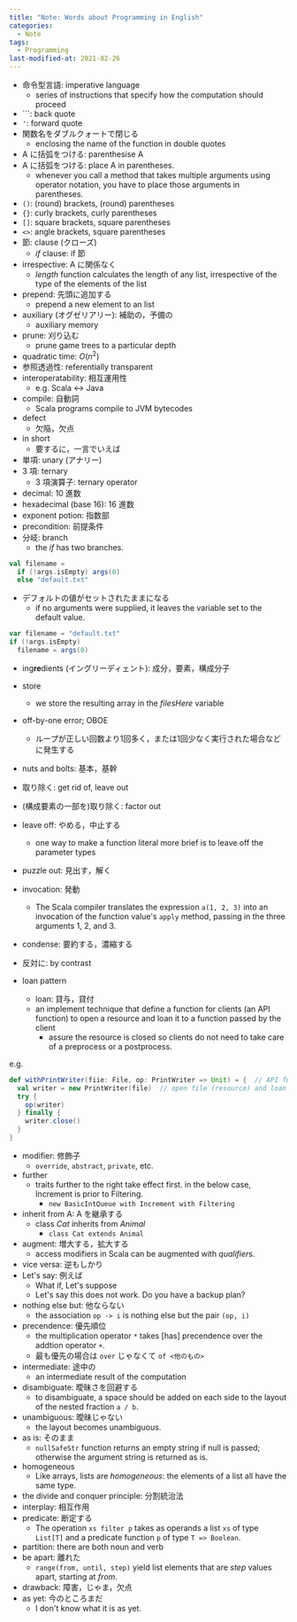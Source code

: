 ```yaml
---
title: "Note: Words about Programming in English"
categories:
  - Note
tags:
  - Programming
last-modified-at: 2021-02-26
---
```


- 命令型言語: imperative language
  - series of instructions that specify how the computation should proceed
- `\``: back quote
- `'`: forward quote
- 関数名をダブルクォートで閉じる
  - enclosing the name of the function in double quotes
- A に括弧をつける: parenthesise A
- A に括弧をつける: place A in parentheses.  
  - whenever you call a method that takes multiple arguments using operator notation, you have to place those arguments in parentheses.  
- `()`: (round) brackets, (round) parentheses
- `{}`: curly brackets, curly parentheses
- `[]`: square brackets, square parentheses
- `<>`: angle brackets, square parentheses
- 節: clause (クローズ)
  - *if* clause: if 節
- irrespective: A に関係なく
  - *length* function calculates the length of any list, irrespective of the type of the elements of the list
- prepend: 先頭に追加する
  - prepend a new element to an list
- auxiliary (オグゼリアリー): 補助の，予備の
  - auxiliary memory
- prune: 刈り込む
  - prune game trees to a particular depth
- quadratic time: $O(n^2)$
- 参照透過性: referentially  transparent
- interoperatability: 相互運用性
  - e.g. Scala <-> Java
- compile: 自動詞
  - Scala programs compile to JVM bytecodes
- defect
  - 欠陥，欠点
- in short
  - 要するに，一言でいえば
- 単項: unary (アナリー)
- 3 項: ternary 
  - 3 項演算子: ternary operator
- decimal: 10 進数
- hexadecimal (base 16): 16 進数
- exponent potion: 指数部
- precondition: 前提条件
- 分岐: branch
  - the *if* has two branches.  

```scala
val filename =
  if (!args.isEmpty) args(0)
  else "default.txt"
```


- デフォルトの値がセットされたままになる
  - if no arguments were supplied, it leaves the variable set to the default value.  

```scala
var filename = "default.txt"
if (!args.isEmpty)
  filename = args(0)
```

- ing**re**dients (イングリーディェント): 成分，要素，構成分子
- store
  - we store the resulting array in the *filesHere* variable
- off-by-one error; OBOE
  - ループが正しい回数より1回多く，または1回少なく実行された場合などに発生する

- nuts and bolts: 基本，基幹
- 取り除く: get rid of, leave out
- (構成要素の一部を)取り除く: factor out
- leave off: やめる，中止する
  - one way to make a function literal more brief is to leave off the parameter types
- puzzle out: 見出す，解く
- invocation: 発動
  - The Scala compiler translates the expression `a(1, 2, 3)` into an invocation of the function value's `apply` method, passing in the three arguments 1, 2, and 3.
- condense: 要約する，濃縮する
- 反対に: by contrast

- loan pattern
  - loan: 貸与，貸付
  - an implement technique that define a function for clients (an API function) to open a resource and loan it to a function passed by the client
    - assure the resource is closed so clients do not need to take care of a preprocess or a postprocess.  

e.g.  

```scala
def withPrintWriter(fiie: File, op: PrintWriter => Unit) = {  // API function
  val writer = new PrintWriter(file)  // open file (resource) and loan file to PrintWriter (function passed by the client)
  try {
    op(writer)
  } finally {
    writer.close()
  }
}
```

- modifier: 修飾子
  - `override`, `abstract`, `private`, etc.
- further
  - traits further to the right take effect first. in the below case, Increment is prior to Filtering.  
    - `new BasicIntQueue with Increment with Filtering`
- inherit from A: A を継承する
  - class *Cat* inherits from *Animal*
    - `class Cat extends Animal`
- augment: 増大する，拡大する
  - access modifiers in Scala can be augmented with *qualifier*s.
- vice versa: 逆もしかり
- Let's say: 例えば
  - What if, Let's suppose
  - Let's say this does not work. Do you have a backup plan?
- nothing else but: 他ならない
  - the association `op -> i` is nothing else but the pair `(op, i)`
- precendence: 優先順位
  - the multiplication operator `*` takes \[has\] precendence over the addtion operator `+`.  
  - 最も優先の場合は `over` じゃなくて `of <他のもの>`
- intermediate: 途中の
  - an intermediate result of the computation
- disambiguate: 曖昧さを回避する
  - to disambiguate, a space should be added on each side to the layout of the nested fraction `a / b`.  
- unambiguous: 曖昧じゃない
   - the layout becomes unambiguous.  
- as is: そのまま
  - `nullSafeStr` function returns an empty string if null is passed; otherwise the argument string is returned as is.  
- homogeneous
  - Like arrays, lists are *homogeneous*: the elements of a list all have the same type.
- the divide and conquer principle: 分割統治法
- interplay: 相互作用
- predicate: 断定する
  - The operation `xs filter p` takes as operands a list `xs` of type `List[T]` and a predicate function `p` of type `T => Boolean`.  
- partition: there are both noun and verb
- be apart: 離れた
  - `range(from, until, step)` yield list elements that are *step* values apart, starting at *from*.  
- drawback: 障害，じゃま，欠点
- as yet: 今のところまだ
  - I don't know what it is as yet.